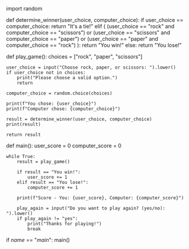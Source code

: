 import random

def determine_winner(user_choice, computer_choice):
    if user_choice == computer_choice:
        return "It's a tie!"
    elif (
        (user_choice == "rock" and computer_choice == "scissors") or
        (user_choice == "scissors" and computer_choice == "paper") or
        (user_choice == "paper" and computer_choice == "rock")
    ):
        return "You win!"
    else:
        return "You lose!"

def play_game():
    choices = ["rock", "paper", "scissors"]

    user_choice = input("Choose rock, paper, or scissors: ").lower()
    if user_choice not in choices:
        print("Please choose a valid option.")
        return

    computer_choice = random.choice(choices)

    print(f"You chose: {user_choice}")
    print(f"Computer chose: {computer_choice}")

    result = determine_winner(user_choice, computer_choice)
    print(result)

    return result

def main():
    user_score = 0
    computer_score = 0

    while True:
        result = play_game()

        if result == "You win!":
            user_score += 1
        elif result == "You lose!":
            computer_score += 1

        print(f"Score - You: {user_score}, Computer: {computer_score}")

        play_again = input("Do you want to play again? (yes/no): ").lower()
        if play_again != "yes":
            print("Thanks for playing!")
            break

if _name_ == "_main_":
    main()
